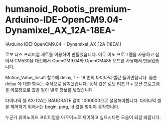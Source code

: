 # humanoid_Robotis_premium-Arduino-IDE-OpenCM9.04-Dynamixel_AX_12A-18EA-
(Arduino IDE) OpenCM9.04 + Dynamixel_AX_12A (18EA))

로보 티즈 프리미엄 세트를 이용하여 만들었습니다.
아두 이노 프로그램을 사용하고 싶어서 CM530을 대신해서 OpenCM9.04와 OpenCM485 보드를 사용해서 만들었습니다.

Motion_Value_Insult 함수에 delay, 1 ~ 18 번의 다이나믹 셀값 들어면됩니다. 물론 delay 에 대한 함수는 주석으로 남겨놨습니다.
동작 값은 로보 티즈 R + 모션 프로그램을 메모장으로 값을 알아 낸후 정보를 넣었습니다

다이나믹 셀 AX-12A는 BAUDRATE 값이 1000000으로 설정해야합니다.
다이나믹 셀을 제어하기 위해서는 begin, ping, id 값을 맞춰야 동작합니다.

누군가 휴머노이드 프리이엄을 아두이노로 제어하고 싶으시다면 도움이 되길 바랍니다.
